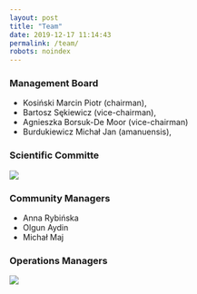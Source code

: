 ```yaml
---
layout: post
title: "Team"
date: 2019-12-17 11:14:43
permalink: /team/
robots: noindex
---
```


### Management Board

- Kosiński Marcin Piotr (chairman),
- Bartosz Sękiewicz (vice-chairman),
- Agnieszka Borsuk-De Moor (vice-chairman)
- Burdukiewicz Michał Jan (amanuensis),

### Scientific Committe

<img src="/foundation/images/fulls/whyr2019/organizers_sci.JPG" class="fit image">

### Community Managers

- Anna Rybińska
- Olgun Aydin
- Michał Maj

### Operations Managers

<img src="/foundation/images/fulls/site/operations.JPG" class="fit image">